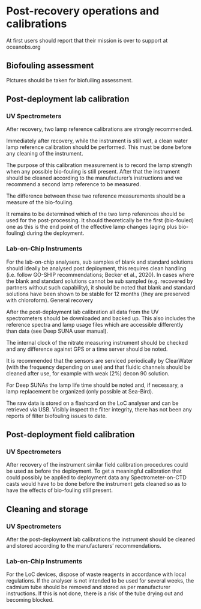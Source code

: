 # Post-recovery operations and calibrations

At first users should report that their mission is over to support at oceanobs.org

## Biofouling assessment
Pictures should be taken for biofuiling assessment. 

## Post-deployment lab calibration
### UV Spectrometers
After recovery, two lamp reference calibrations are strongly recommended.

Immediately after recovery, while the instrument is still wet, a clean water lamp reference calibration should be performed. This must be done before any cleaning of the instrument. 

The purpose of this calibration measurement is to record the lamp strength when any possible bio-fouling is still present. 
After that the instrument should be cleaned according to the manufacturer’s instructions and we recommend a second lamp reference to be measured. 

The difference between these two reference measurements should be a measure of the bio-fouling.

It remains to be determined which of the two lamp references should be used for the post-processing. It should theoretically be the first (bio-fouled) one as this is the end point of the effective lamp changes (aging plus bio-fouling) during the deployment.

### Lab-on-Chip Instruments
For the lab-on-chip analysers, sub samples of blank and standard solutions should ideally be analysed post deployment, this requires clean handling (i.e. follow GO-SHIP recommendations; Becker et al., 2020). In cases where the blank and standard solutions cannot be sub sampled (e.g. recovered by partners without such capability), it should be noted that blank and standard solutions have been shown to be stable for 12 months (they are preserved with chloroform). General recovery

After the post-deployment lab calibration all data from the UV spectrometers should be downloaded and backed up. This also includes the reference spectra and lamp usage files which are accessible differently than data (see Deep SUNA user manual).

The internal clock of the nitrate measuring instrument should be checked and any difference against GPS or a time server should be noted.

It is recommended that the sensors are serviced periodically by ClearWater (with the frequency depending on use) and that fluidic channels should be cleaned after use, for example with weak (2%) decon 90 solution.

For Deep SUNAs the lamp life time should be noted and, if necessary, a lamp replacement be organized (only possible at Sea-Bird). 

The raw data is stored on a flashcard on the LoC analyser and can be retrieved via USB. Visibly inspect the filter integrity, there has not been any reports of filter biofouling issues to date. 

## Post-deployment field calibration
### UV Spectrometers
After recovery of the instrument similar field calibration procedures could be used as before the deployment. 
To get a meaningful calibration that could possibly be applied to deployment data any Spectrometer-on-CTD casts would have to be done before the instrument gets cleaned so as to have the effects of bio-fouling still present. 

## Cleaning and storage
### UV Spectrometers
After the post-deployment lab calibrations the instrument should be cleaned and stored according to the manufacturers’ recommendations.

### Lab-on-Chip Instruments
For the LoC devices, dispose of waste reagents in accordance with local regulations. 
If the analyser is not intended to be used for several weeks, the cadmium tube should be removed and stored as per manufacturer instructions. 
If this is not done, there is a risk of the tube drying out and becoming blocked.


